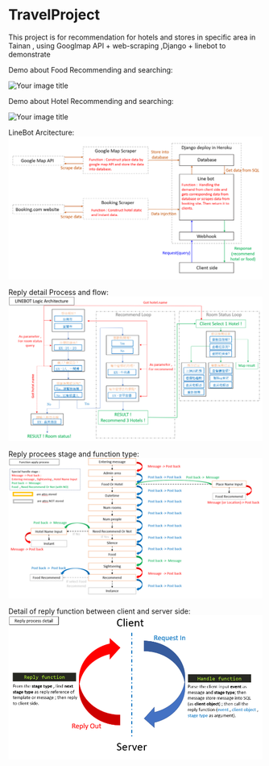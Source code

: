 # TravelProject
This project is for recommendation for hotels and stores in specific area in Tainan , using Googlmap API + web-scraping ,Django + linebot to demonstrate  

Demo about Food Recommending and searching:

<img src="https://github.com/nightted/TravelProject/blob/master/demo1.gif" alt="Your image title" width="250"/>

Demo about Hotel Recommending and searching:  

<img src="https://github.com/nightted/TravelProject/blob/master/demo2.gif" alt="Your image title" width="250"/>

LineBot Arcitecture:
![image](https://github.com/nightted/TravelProject/blob/master/structure.png)

Reply detail Process and flow:
![image](https://github.com/nightted/TravelProject/blob/master/Line%20bot%20flow.png)

Reply procees stage and function type:
![image](https://github.com/nightted/TravelProject/blob/master/function%20apply%20process.png)

Detail of reply function between client and server side:
![image](https://github.com/nightted/TravelProject/blob/master/client%20server.png)
